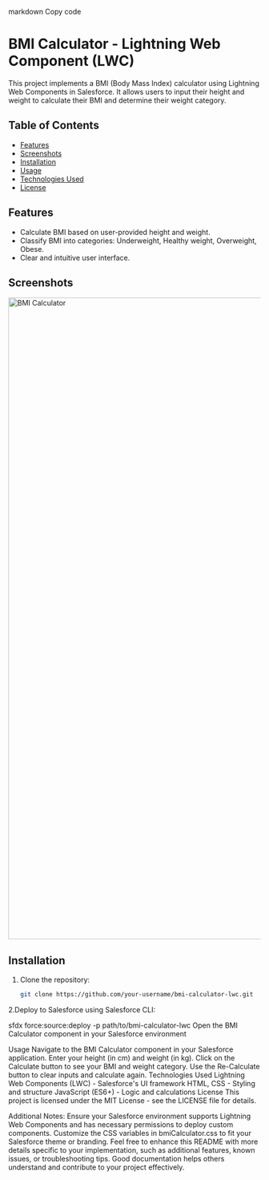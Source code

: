 markdown
Copy code
# BMI Calculator - Lightning Web Component (LWC)

This project implements a BMI (Body Mass Index) calculator using Lightning Web Components in Salesforce. It allows users to input their height and weight to calculate their BMI and determine their weight category.

## Table of Contents

- [Features](#features)
- [Screenshots](#screenshots)
- [Installation](#installation)
- [Usage](#usage)
- [Technologies Used](#technologies-used)
- [License](#license)

## Features

- Calculate BMI based on user-provided height and weight.
- Classify BMI into categories: Underweight, Healthy weight, Overweight, Obese.
- Clear and intuitive user interface.

## Screenshots

<img width="1280" alt="BMI Calculator" src="https://github.com/Devanshde/myPortfolio/assets/65611860/8da6269f-7e84-485a-b668-df19787db685">


## Installation

1. Clone the repository:

   ```bash
   git clone https://github.com/your-username/bmi-calculator-lwc.git
2.Deploy to Salesforce using Salesforce CLI:

   sfdx force:source:deploy -p path/to/bmi-calculator-lwc
Open the BMI Calculator component in your Salesforce environment


Usage
Navigate to the BMI Calculator component in your Salesforce application.
Enter your height (in cm) and weight (in kg).
Click on the Calculate button to see your BMI and weight category.
Use the Re-Calculate button to clear inputs and calculate again.
Technologies Used
Lightning Web Components (LWC) - Salesforce's UI framework
HTML, CSS - Styling and structure
JavaScript (ES6+) - Logic and calculations
License
This project is licensed under the MIT License - see the LICENSE file for details.

Additional Notes:
Ensure your Salesforce environment supports Lightning Web Components and has necessary permissions to deploy custom components.
Customize the CSS variables in bmiCalculator.css to fit your Salesforce theme or branding.
Feel free to enhance this README with more details specific to your implementation, such as additional features, known issues, or troubleshooting tips. Good documentation helps others understand and contribute to your project effectively.




